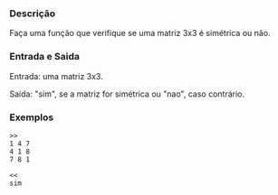 ### Descrição
Faça uma função que verifique se uma matriz 3x3 é simétrica ou não.

### Entrada e Saida
Entrada: uma matriz 3x3.

Saída: "sim", se a matriz for simétrica ou "nao", caso contrário.

### Exemplos
	>>
	1 4 7 
	4 1 8 
	7 8 1
	
	<<
	sim